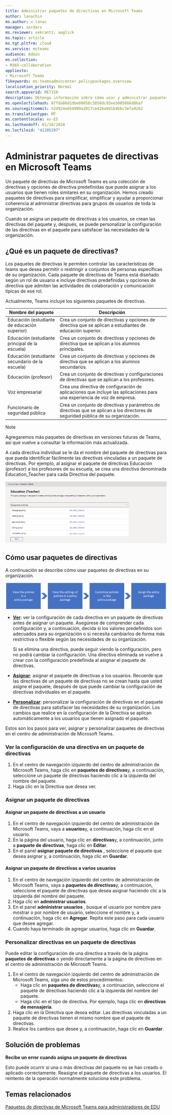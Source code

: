 ```yaml
---
title: Administrar paquetes de directivas en Microsoft Teams
author: lanachin
ms.author: v-lanac
manager: serdars
ms.reviewer: sekrantz, aaglick
ms.topic: article
ms.tgt.pltfrm: cloud
ms.service: msteams
audience: Admin
ms.collection:
- M365-collaboration
appliesto:
- Microsoft Teams
f1keywords: ms.teamsadmincenter.policypackages.overview
localization_priority: Normal
search.appverid: MET150
description: Obtenga información sobre cómo usar y administrar paquetes de directivas en Microsoft Teams.
ms.openlocfilehash: 87fda86d1dbe09858c3850dc92ee5085666d8ba7
ms.sourcegitcommit: 52d924e654909a2017ce42ba9d1b4bbc3efa9262
ms.translationtype: MT
ms.contentlocale: es-ES
ms.lasthandoff: 01/16/2020
ms.locfileid: "41205297"
---
```

# <a name="manage-policy-packages-in-microsoft-teams"></a>Administrar paquetes de directivas en Microsoft Teams

Un paquete de directivas de Microsoft Teams es una colección de directivas y opciones de directiva predefinidas que puede asignar a los usuarios que tienen roles similares en su organización. Hemos creado paquetes de directivas para simplificar, simplificar y ayudar a proporcionar coherencia al administrar directivas para grupos de usuarios de toda la organización.  

Cuando se asigna un paquete de directivas a los usuarios, se crean las directivas del paquete y, después, se puede personalizar la configuración de las directivas en el paquete para satisfacer las necesidades de la organización.

## <a name="what-is-a-policy-package"></a>¿Qué es un paquete de directivas?

Los paquetes de directivas le permiten controlar las características de teams que desea permitir o restringir a conjuntos de personas específicas de su organización. Cada paquete de directivas de Teams está diseñado según un rol de usuario e incluye directivas predefinidas y opciones de directiva que admiten las actividades de colaboración y comunicación típicas de ese rol.

Actualmente, Teams incluye los siguientes paquetes de directivas.

|**Nombre del paquete**  |**Descripción** |
|---------|---------|
|Educación (estudiante de educación superior)    |Crea un conjunto de directivas y opciones de directiva que se aplican a estudiantes de educación superior.|
|Educación (estudiante principal de la escuela)   |Crea un conjunto de directivas y opciones de directiva que se aplican a los alumnos principales.|
|Educación (estudiante secundario de la escuela)    |Crea un conjunto de directivas y opciones de directiva que se aplican a los alumnos secundarios.         |
|Educación (profesor)    |Crea un conjunto de directivas y configuraciones de directivas que se aplican a los profesores.      |
|Voz empresarial |Crea una directiva de configuración de aplicaciones que incluye las aplicaciones para una experiencia de voz de empresa.|
|Funcionario de seguridad pública   |Crea un conjunto de directivas y parámetros de directivas que se aplican a los directores de seguridad pública de su organización.|

> [!NOTE]
> Agregaremos más paquetes de directivas en versiones futuras de Teams, así que vuelve a consultar la información más actualizada.  

A cada directiva individual se le da el nombre del paquete de directivas para que pueda identificar fácilmente las directivas vinculadas a un paquete de directivas.
Por ejemplo, al asignar el paquete de directivas Educación (profesor) a los profesores de su escuela, se crea una directiva denominada Education_Teacher para cada Directiva del paquete.

![Captura de pantalla del paquete de directivas Educación (profesor)](media/policy-packages-education_teacher.png)

## <a name="how-to-use-policy-packages"></a>Cómo usar paquetes de directivas

A continuación se describe cómo usar paquetes de directivas en su organización.

![Información general sobre cómo usar paquetes de directivas](media/manage-policy-packages-overview.png)

- **[Ver](#view-the-settings-of-a-policy-in-a-policy-package)**: ver la configuración de cada directiva en un paquete de directivas antes de asignar un paquete. Asegúrese de comprender cada configuración y, a continuación, decida si los valores predefinidos son adecuados para su organización o si necesita cambiarlos de forma más restrictiva o flexible según las necesidades de su organización.

    Si se elimina una directiva, puede seguir viendo la configuración, pero no podrá cambiar la configuración. Una directiva eliminada se vuelve a crear con la configuración predefinida al asignar el paquete de directivas.

- **[Asignar](#assign-a-policy-package)**: asignar el paquete de directivas a los usuarios. Recuerde que las directivas de un paquete de directivas no se crean hasta que usted asigne el paquete, después de que puede cambiar la configuración de directivas individuales en el paquete.  

- **[Personalizar](#customize-policies-in-a-policy-package)**: personalizar la configuración de directivas en el paquete de directivas para satisfacer las necesidades de su organización. Los cambios que realice en la configuración de la Directiva se aplican automáticamente a los usuarios que tienen asignado el paquete.

Estos son los pasos para ver, asignar y personalizar paquetes de directivas en el centro de administración de Microsoft Teams.

### <a name="view-the-settings-of-a-policy-in-a-policy-package"></a>Ver la configuración de una directiva en un paquete de directivas

1. En el centro de navegación izquierdo del centro de administración de Microsoft Teams, haga clic en **paquetes de directivas**y, a continuación, seleccione un paquete de directivas haciendo clic a la izquierda del nombre del paquete.
2. Haga clic en la Directiva que desea ver.

### <a name="assign-a-policy-package"></a>Asignar un paquete de directivas

#### <a name="assign-a-policy-package-to-one-user"></a>Asignar un paquete de directivas a un usuario

1. En el centro de navegación izquierdo del centro de administración de Microsoft Teams, vaya a **usuarios**y, a continuación, haga clic en el usuario.
2. En la página del usuario, haga clic en **directivas**y, a continuación, junto a **paquete de directivas**, haga clic en **Editar**.
3. En el panel **asignar paquete de directivas** , seleccione el paquete que desea asignar y, a continuación, haga clic en **Guardar**.

#### <a name="assign-a-policy-package-to-multiple-users"></a>Asignar un paquete de directivas a varios usuarios

1. En el centro de navegación izquierdo del centro de administración de Microsoft Teams, vaya a **paquetes de directivas**y, a continuación, seleccione el paquete de directivas que desea asignar haciendo clic a la izquierda del nombre del paquete.
2. Haga clic en **administrar usuarios**.
3. En el panel **administrar usuarios** , busque el usuario por nombre para mostrar o por nombre de usuario, seleccione el nombre y, a continuación, haga clic en **Agregar**. Repita este paso para cada usuario que desee agregar.
4. Cuando haya terminado de agregar usuarios, haga clic en **Guardar**.

### <a name="customize-policies-in-a-policy-package"></a>Personalizar directivas en un paquete de directivas

Puede editar la configuración de una directiva a través de la página **paquetes de directivas** o yendo directamente a la página de directivas en el centro de administración de Microsoft Teams.

1. En el centro de navegación izquierdo del centro de administración de Microsoft Teams, siga uno de estos procedimientos:
    - Haga clic en **paquetes de directivas**y, a continuación, seleccione el paquete de directivas haciendo clic a la izquierda del nombre del paquete.
    - Haga clic en el tipo de directiva.  Por ejemplo, haga clic en **directivas de mensajería**.
2. Haga clic en la Directiva que desea editar. Las directivas vinculadas a un paquete de directivas tienen el mismo nombre que el paquete de directivas.
3. Realice los cambios que desee y, a continuación, haga clic en **Guardar**.

## <a name="troubleshooting"></a>Solución de problemas

**Recibe un error cuando asigna un paquete de directivas**

Esto puede ocurrir si una o más directivas del paquete no se han creado o aplicado correctamente. Reasigne el paquete de directivas a los usuarios. El reintento de la operación normalmente soluciona este problema.

## <a name="related-topics"></a>Temas relacionados

[Paquetes de directivas de Microsoft Teams para administradores de EDU](policy-packages-edu.md)
